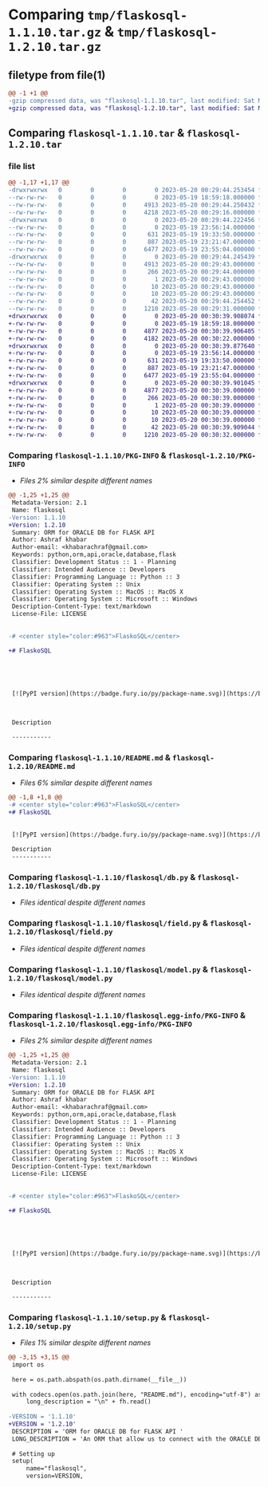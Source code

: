 # Comparing `tmp/flaskosql-1.1.10.tar.gz` & `tmp/flaskosql-1.2.10.tar.gz`

## filetype from file(1)

```diff
@@ -1 +1 @@
-gzip compressed data, was "flaskosql-1.1.10.tar", last modified: Sat May 20 00:29:44 2023, max compression
+gzip compressed data, was "flaskosql-1.2.10.tar", last modified: Sat May 20 00:30:39 2023, max compression
```

## Comparing `flaskosql-1.1.10.tar` & `flaskosql-1.2.10.tar`

### file list

```diff
@@ -1,17 +1,17 @@
-drwxrwxrwx   0        0        0        0 2023-05-20 00:29:44.253454 flaskosql-1.1.10/
--rw-rw-rw-   0        0        0        0 2023-05-19 18:59:18.000000 flaskosql-1.1.10/LICENSE
--rw-rw-rw-   0        0        0     4913 2023-05-20 00:29:44.250432 flaskosql-1.1.10/PKG-INFO
--rw-rw-rw-   0        0        0     4218 2023-05-20 00:29:16.000000 flaskosql-1.1.10/README.md
-drwxrwxrwx   0        0        0        0 2023-05-20 00:29:44.222456 flaskosql-1.1.10/flaskosql/
--rw-rw-rw-   0        0        0        0 2023-05-19 23:56:14.000000 flaskosql-1.1.10/flaskosql/__init__.py
--rw-rw-rw-   0        0        0      631 2023-05-19 19:33:50.000000 flaskosql-1.1.10/flaskosql/db.py
--rw-rw-rw-   0        0        0      887 2023-05-19 23:21:47.000000 flaskosql-1.1.10/flaskosql/field.py
--rw-rw-rw-   0        0        0     6477 2023-05-19 23:55:04.000000 flaskosql-1.1.10/flaskosql/model.py
-drwxrwxrwx   0        0        0        0 2023-05-20 00:29:44.245439 flaskosql-1.1.10/flaskosql.egg-info/
--rw-rw-rw-   0        0        0     4913 2023-05-20 00:29:43.000000 flaskosql-1.1.10/flaskosql.egg-info/PKG-INFO
--rw-rw-rw-   0        0        0      266 2023-05-20 00:29:44.000000 flaskosql-1.1.10/flaskosql.egg-info/SOURCES.txt
--rw-rw-rw-   0        0        0        1 2023-05-20 00:29:43.000000 flaskosql-1.1.10/flaskosql.egg-info/dependency_links.txt
--rw-rw-rw-   0        0        0       10 2023-05-20 00:29:43.000000 flaskosql-1.1.10/flaskosql.egg-info/requires.txt
--rw-rw-rw-   0        0        0       10 2023-05-20 00:29:43.000000 flaskosql-1.1.10/flaskosql.egg-info/top_level.txt
--rw-rw-rw-   0        0        0       42 2023-05-20 00:29:44.254452 flaskosql-1.1.10/setup.cfg
--rw-rw-rw-   0        0        0     1210 2023-05-20 00:29:31.000000 flaskosql-1.1.10/setup.py
+drwxrwxrwx   0        0        0        0 2023-05-20 00:30:39.908074 flaskosql-1.2.10/
+-rw-rw-rw-   0        0        0        0 2023-05-19 18:59:18.000000 flaskosql-1.2.10/LICENSE
+-rw-rw-rw-   0        0        0     4877 2023-05-20 00:30:39.906405 flaskosql-1.2.10/PKG-INFO
+-rw-rw-rw-   0        0        0     4182 2023-05-20 00:30:22.000000 flaskosql-1.2.10/README.md
+drwxrwxrwx   0        0        0        0 2023-05-20 00:30:39.877640 flaskosql-1.2.10/flaskosql/
+-rw-rw-rw-   0        0        0        0 2023-05-19 23:56:14.000000 flaskosql-1.2.10/flaskosql/__init__.py
+-rw-rw-rw-   0        0        0      631 2023-05-19 19:33:50.000000 flaskosql-1.2.10/flaskosql/db.py
+-rw-rw-rw-   0        0        0      887 2023-05-19 23:21:47.000000 flaskosql-1.2.10/flaskosql/field.py
+-rw-rw-rw-   0        0        0     6477 2023-05-19 23:55:04.000000 flaskosql-1.2.10/flaskosql/model.py
+drwxrwxrwx   0        0        0        0 2023-05-20 00:30:39.901045 flaskosql-1.2.10/flaskosql.egg-info/
+-rw-rw-rw-   0        0        0     4877 2023-05-20 00:30:39.000000 flaskosql-1.2.10/flaskosql.egg-info/PKG-INFO
+-rw-rw-rw-   0        0        0      266 2023-05-20 00:30:39.000000 flaskosql-1.2.10/flaskosql.egg-info/SOURCES.txt
+-rw-rw-rw-   0        0        0        1 2023-05-20 00:30:39.000000 flaskosql-1.2.10/flaskosql.egg-info/dependency_links.txt
+-rw-rw-rw-   0        0        0       10 2023-05-20 00:30:39.000000 flaskosql-1.2.10/flaskosql.egg-info/requires.txt
+-rw-rw-rw-   0        0        0       10 2023-05-20 00:30:39.000000 flaskosql-1.2.10/flaskosql.egg-info/top_level.txt
+-rw-rw-rw-   0        0        0       42 2023-05-20 00:30:39.909044 flaskosql-1.2.10/setup.cfg
+-rw-rw-rw-   0        0        0     1210 2023-05-20 00:30:32.000000 flaskosql-1.2.10/setup.py
```

### Comparing `flaskosql-1.1.10/PKG-INFO` & `flaskosql-1.2.10/PKG-INFO`

 * *Files 2% similar despite different names*

```diff
@@ -1,25 +1,25 @@
 Metadata-Version: 2.1
 Name: flaskosql
-Version: 1.1.10
+Version: 1.2.10
 Summary: ORM for ORACLE DB for FLASK API 
 Author: Ashraf khabar
 Author-email: <khabarachraf@gmail.com>
 Keywords: python,orm,api,oracle,database,flask
 Classifier: Development Status :: 1 - Planning
 Classifier: Intended Audience :: Developers
 Classifier: Programming Language :: Python :: 3
 Classifier: Operating System :: Unix
 Classifier: Operating System :: MacOS :: MacOS X
 Classifier: Operating System :: Microsoft :: Windows
 Description-Content-Type: text/markdown
 License-File: LICENSE
 
 
-# <center style="color:#963">FlaskoSQL</center>
+# FlaskoSQL
 
 
 [![PyPI version](https://badge.fury.io/py/package-name.svg)](https://badge.fury.io/py/package-name) [![License](https://img.shields.io/badge/License-MIT-blue.svg)](https://opensource.org/licenses/MIT)
 
 Description
 -----------
```

### Comparing `flaskosql-1.1.10/README.md` & `flaskosql-1.2.10/README.md`

 * *Files 6% similar despite different names*

```diff
@@ -1,8 +1,8 @@
-# <center style="color:#963">FlaskoSQL</center>
+# FlaskoSQL
 
 
 [![PyPI version](https://badge.fury.io/py/package-name.svg)](https://badge.fury.io/py/package-name) [![License](https://img.shields.io/badge/License-MIT-blue.svg)](https://opensource.org/licenses/MIT)
 
 Description
 -----------
```

### Comparing `flaskosql-1.1.10/flaskosql/db.py` & `flaskosql-1.2.10/flaskosql/db.py`

 * *Files identical despite different names*

### Comparing `flaskosql-1.1.10/flaskosql/field.py` & `flaskosql-1.2.10/flaskosql/field.py`

 * *Files identical despite different names*

### Comparing `flaskosql-1.1.10/flaskosql/model.py` & `flaskosql-1.2.10/flaskosql/model.py`

 * *Files identical despite different names*

### Comparing `flaskosql-1.1.10/flaskosql.egg-info/PKG-INFO` & `flaskosql-1.2.10/flaskosql.egg-info/PKG-INFO`

 * *Files 2% similar despite different names*

```diff
@@ -1,25 +1,25 @@
 Metadata-Version: 2.1
 Name: flaskosql
-Version: 1.1.10
+Version: 1.2.10
 Summary: ORM for ORACLE DB for FLASK API 
 Author: Ashraf khabar
 Author-email: <khabarachraf@gmail.com>
 Keywords: python,orm,api,oracle,database,flask
 Classifier: Development Status :: 1 - Planning
 Classifier: Intended Audience :: Developers
 Classifier: Programming Language :: Python :: 3
 Classifier: Operating System :: Unix
 Classifier: Operating System :: MacOS :: MacOS X
 Classifier: Operating System :: Microsoft :: Windows
 Description-Content-Type: text/markdown
 License-File: LICENSE
 
 
-# <center style="color:#963">FlaskoSQL</center>
+# FlaskoSQL
 
 
 [![PyPI version](https://badge.fury.io/py/package-name.svg)](https://badge.fury.io/py/package-name) [![License](https://img.shields.io/badge/License-MIT-blue.svg)](https://opensource.org/licenses/MIT)
 
 Description
 -----------
```

### Comparing `flaskosql-1.1.10/setup.py` & `flaskosql-1.2.10/setup.py`

 * *Files 1% similar despite different names*

```diff
@@ -3,15 +3,15 @@
 import os
 
 here = os.path.abspath(os.path.dirname(__file__))
 
 with codecs.open(os.path.join(here, "README.md"), encoding="utf-8") as fh:
     long_description = "\n" + fh.read()
 
-VERSION = '1.1.10'
+VERSION = '1.2.10'
 DESCRIPTION = 'ORM for ORACLE DB for FLASK API '
 LONG_DESCRIPTION = 'An ORM that allow us to connect with the ORACLE DB using OOP concept, plus the interaction with the database in order to create a rest API using FLASK framwork '
 
 # Setting up
 setup(
     name="flaskosql",
     version=VERSION,
```

